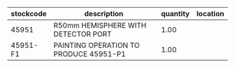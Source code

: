 |stockcode|description|quantity|location|
|---------|-----------|--------|--------|
|45951|R50mm HEMISPHERE WITH DETECTOR PORT|1.00||
|45951-F1|PAINTING OPERATION TO PRODUCE 45951-P1|1.00||
